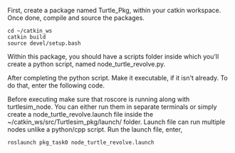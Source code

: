 First, create a package named Turtle_Pkg, within your catkin workspace. Once done, compile and source the packages.
 
``` 
cd ~/catkin_ws
catkin build
source devel/setup.bash
```

Within this package, you should have a scripts folder inside which you'll create a python script, named node_turtle_revolve.py.

After completing the python script. Make it executable, if it isn't already. To do that, enter the following code.

Before executing make sure that roscore is running along with turtlesim_node. You can either run them in separate terminals or simply create a node_turtle_revolve.launch file inside the ~/catkin_ws/src/Turtlesim_pkg/launch/ folder. Launch file can run multiple nodes unlike a python/cpp script. Run the launch file, enter,

```
roslaunch pkg_task0 node_turtle_revolve.launch 
```
